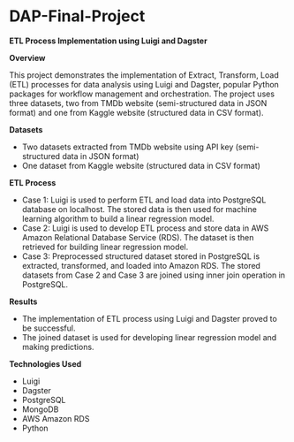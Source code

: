 # DAP-Final-Project
**ETL Process Implementation using Luigi and Dagster**

**Overview**

This project demonstrates the implementation of Extract, Transform, Load (ETL) processes for data analysis using Luigi and Dagster, popular Python packages for workflow management and orchestration. The project uses three datasets, two from TMDb website (semi-structured data in JSON format) and one from Kaggle website (structured data in CSV format).

**Datasets**

- Two datasets extracted from TMDb website using API key (semi-structured data in JSON format)
- One dataset from Kaggle website (structured data in CSV format)

**ETL Process**

- Case 1: Luigi is used to perform ETL and load data into PostgreSQL database on localhost. The stored data is then used for machine learning algorithm to build a linear regression model.
- Case 2: Luigi is used to develop ETL process and store data in AWS Amazon Relational Database Service (RDS). The dataset is then retrieved for building linear regression model.
- Case 3: Preprocessed structured dataset stored in PostgreSQL is extracted, transformed, and loaded into Amazon RDS. The stored datasets from Case 2 and Case 3 are joined using inner join operation in PostgreSQL.

**Results**

- The implementation of ETL process using Luigi and Dagster proved to be successful.
- The joined dataset is used for developing linear regression model and making predictions.

**Technologies Used**

- Luigi
- Dagster
- PostgreSQL
- MongoDB
- AWS Amazon RDS
- Python
